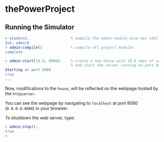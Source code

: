 # thePowerProject

## Running the Simulator
```erlang
> c(admin).                   % compile the admin module once per shell
{ok, admin}
> admin:compile()             % compile all project modules
complete

> admin:start(10.0, 8080).    % create a new house with 10.0 amps of available current
                              % and start the server running on port 8080
Starting on port 8080
true
...

```
Now, modifications to the `house`, will be reflected on
the webpage hosted by the `httpserver`.

You can see the webpage by navigating to `localhost` at port 8080 
(`0.0.0.0:8080`) in your browser.

To shutdown the web server, type:
``` erlang
> admin:stop().
true
>
```
